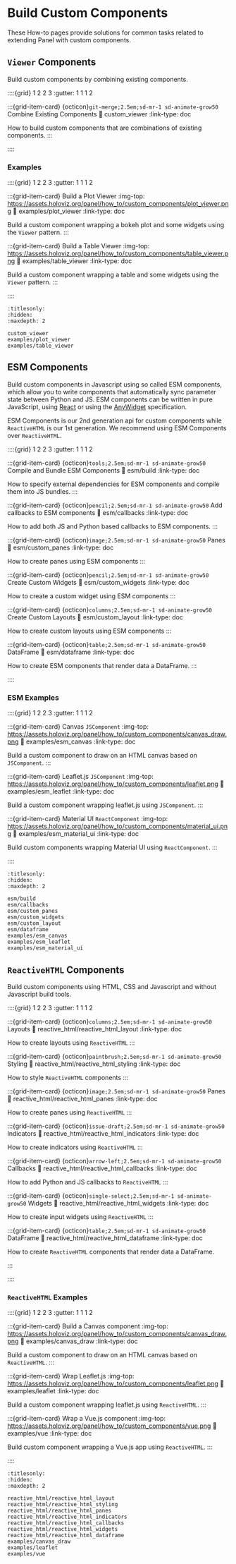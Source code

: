 # Build Custom Components

These How-to pages provide solutions for common tasks related to extending Panel with custom components.

## `Viewer` Components

Build custom components by combining existing components.

::::{grid} 1 2 2 3
:gutter: 1 1 1 2

:::{grid-item-card} {octicon}`git-merge;2.5em;sd-mr-1 sd-animate-grow50` Combine Existing Components
:link: custom_viewer
:link-type: doc

How to build custom components that are combinations of existing components.
:::

::::

### Examples

::::{grid} 1 2 2 3
:gutter: 1 1 1 2

:::{grid-item-card} Build a Plot Viewer
:img-top: https://assets.holoviz.org/panel/how_to/custom_components/plot_viewer.png
:link: examples/plot_viewer
:link-type: doc

Build a custom component wrapping a bokeh plot and some widgets using the `Viewer` pattern.
:::

:::{grid-item-card} Build a Table Viewer
:img-top: https://assets.holoviz.org/panel/how_to/custom_components/table_viewer.png
:link: examples/table_viewer
:link-type: doc

Build a custom component wrapping a table and some widgets using the `Viewer` pattern.
:::

::::

```{toctree}
:titlesonly:
:hidden:
:maxdepth: 2

custom_viewer
examples/plot_viewer
examples/table_viewer
```

## ESM Components

Build custom components in Javascript using so called ESM components, which allow you to write components that automatically sync parameter state between Python and JS. ESM components can be written in pure JavaScript, using [React](https://react.dev/) or using the [AnyWidget](https://anywidget.dev/) specification.

ESM Components is our 2nd generation api for custom components while `ReactiveHTML` is our 1st generation. We recommend using ESM Components over `ReactiveHTML`.

::::{grid} 1 2 2 3
:gutter: 1 1 1 2

:::{grid-item-card} {octicon}`tools;2.5em;sd-mr-1 sd-animate-grow50` Compile and Bundle ESM Components
:link: esm/build
:link-type: doc

How to specify external dependencies for ESM components and compile them into JS bundles.
:::

:::{grid-item-card} {octicon}`pencil;2.5em;sd-mr-1 sd-animate-grow50` Add callbacks to ESM components
:link: esm/callbacks
:link-type: doc

How to add both JS and Python based callbacks to ESM components.
:::

:::{grid-item-card} {octicon}`image;2.5em;sd-mr-1 sd-animate-grow50` Panes
:link: esm/custom_panes
:link-type: doc

How to create panes using ESM components
:::

:::{grid-item-card} {octicon}`pencil;2.5em;sd-mr-1 sd-animate-grow50` Create Custom Widgets
:link: esm/custom_widgets
:link-type: doc

How to create a custom widget using ESM components
:::

:::{grid-item-card} {octicon}`columns;2.5em;sd-mr-1 sd-animate-grow50` Create Custom Layouts
:link: esm/custom_layout
:link-type: doc

How to create custom layouts using ESM components
:::

:::{grid-item-card} {octicon}`table;2.5em;sd-mr-1 sd-animate-grow50` DataFrame
:link: esm/dataframe
:link-type: doc

How to create ESM components that render data a DataFrame.
:::

::::

### ESM Examples

::::{grid} 1 2 2 3
:gutter: 1 1 1 2

:::{grid-item-card} Canvas `JSComponent`
:img-top: https://assets.holoviz.org/panel/how_to/custom_components/canvas_draw.png
:link: examples/esm_canvas
:link-type: doc

Build a custom component to draw on an HTML canvas based on `JSComponent`.
:::

:::{grid-item-card} Leaflet.js `JSComponent`
:img-top: https://assets.holoviz.org/panel/how_to/custom_components/leaflet.png
:link: examples/esm_leaflet
:link-type: doc

Build a custom component wrapping leaflet.js using `JSComponent`.
:::

:::{grid-item-card} Material UI `ReactComponent`
:img-top: https://assets.holoviz.org/panel/how_to/custom_components/material_ui.png
:link: examples/esm_material_ui
:link-type: doc

Build custom components wrapping Material UI using `ReactComponent`.
:::

::::

```{toctree}
:titlesonly:
:hidden:
:maxdepth: 2

esm/build
esm/callbacks
esm/custom_panes
esm/custom_widgets
esm/custom_layout
esm/dataframe
examples/esm_canvas
examples/esm_leaflet
examples/esm_material_ui

```

## `ReactiveHTML` Components

Build custom components using HTML, CSS and Javascript and without Javascript build tools.

::::{grid} 1 2 2 3
:gutter: 1 1 1 2

:::{grid-item-card} {octicon}`columns;2.5em;sd-mr-1 sd-animate-grow50` Layouts
:link: reactive_html/reactive_html_layout
:link-type: doc

How to create layouts using `ReactiveHTML`
:::

:::{grid-item-card} {octicon}`paintbrush;2.5em;sd-mr-1 sd-animate-grow50` Styling
:link: reactive_html/reactive_html_styling
:link-type: doc

How to style `ReactiveHTML` components
:::

:::{grid-item-card} {octicon}`image;2.5em;sd-mr-1 sd-animate-grow50` Panes
:link: reactive_html/reactive_html_panes
:link-type: doc

How to create panes using `ReactiveHTML`
:::

:::{grid-item-card} {octicon}`issue-draft;2.5em;sd-mr-1 sd-animate-grow50` Indicators
:link: reactive_html/reactive_html_indicators
:link-type: doc

How to create indicators using `ReactiveHTML`
:::

:::{grid-item-card} {octicon}`arrow-left;2.5em;sd-mr-1 sd-animate-grow50` Callbacks
:link: reactive_html/reactive_html_callbacks
:link-type: doc

How to add Python and JS callbacks to `ReactiveHTML`
:::

:::{grid-item-card} {octicon}`single-select;2.5em;sd-mr-1 sd-animate-grow50` Widgets
:link: reactive_html/reactive_html_widgets
:link-type: doc

How to create input widgets using `ReactiveHTML`
:::

:::{grid-item-card} {octicon}`table;2.5em;sd-mr-1 sd-animate-grow50` DataFrame
:link: reactive_html/reactive_html_dataframe
:link-type: doc

How to create `ReactiveHTML` components that render data a DataFrame.

:::

::::

### `ReactiveHTML` Examples

::::{grid} 1 2 2 3
:gutter: 1 1 1 2

:::{grid-item-card} Build a Canvas component
:img-top: https://assets.holoviz.org/panel/how_to/custom_components/canvas_draw.png
:link: examples/canvas_draw
:link-type: doc

Build a custom component to draw on an HTML canvas based on `ReactiveHTML`.
:::

:::{grid-item-card} Wrap Leaflet.js
:img-top: https://assets.holoviz.org/panel/how_to/custom_components/leaflet.png
:link: examples/leaflet
:link-type: doc

Build a custom component wrapping leaflet.js using `ReactiveHTML`.
:::

:::{grid-item-card} Wrap a Vue.js component
:img-top: https://assets.holoviz.org/panel/how_to/custom_components/vue.png
:link: examples/vue
:link-type: doc

Build custom component wrapping a Vue.js app using `ReactiveHTML`.
:::

::::

```{toctree}
:titlesonly:
:hidden:
:maxdepth: 2

reactive_html/reactive_html_layout
reactive_html/reactive_html_styling
reactive_html/reactive_html_panes
reactive_html/reactive_html_indicators
reactive_html/reactive_html_callbacks
reactive_html/reactive_html_widgets
reactive_html/reactive_html_dataframe
examples/canvas_draw
examples/leaflet
examples/vue
```
